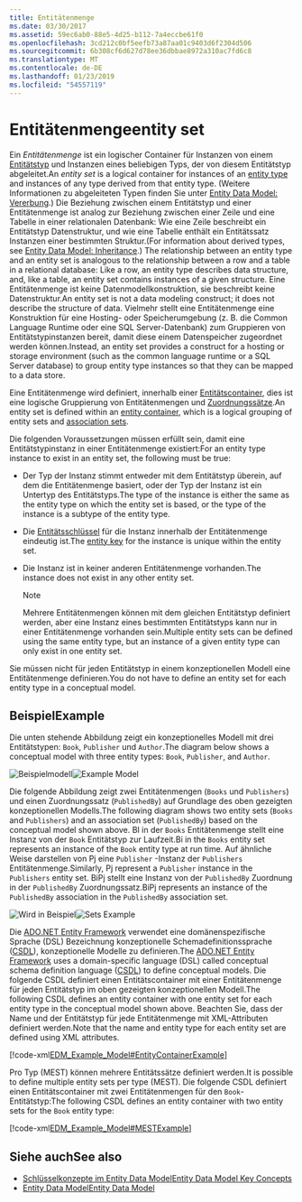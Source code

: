 ```yaml
---
title: Entitätenmenge
ms.date: 03/30/2017
ms.assetid: 59ec6ab0-88e5-4d25-b112-7a4eccbe61f0
ms.openlocfilehash: 3cd212c0bf5eefb73a87aa01c9403d6f2304d506
ms.sourcegitcommit: 6b308cf6d627d78ee36dbbae8972a310ac7fd6c8
ms.translationtype: MT
ms.contentlocale: de-DE
ms.lasthandoff: 01/23/2019
ms.locfileid: "54557119"
---
```

# <a name="entity-set"></a><span data-ttu-id="6baad-102">Entitätenmenge</span><span class="sxs-lookup"><span data-stu-id="6baad-102">entity set</span></span>
<span data-ttu-id="6baad-103">Ein *Entitätenmenge* ist ein logischer Container für Instanzen von einem [Entitätstyp](../../../../docs/framework/data/adonet/entity-type.md) und Instanzen eines beliebigen Typs, der von diesem Entitätstyp abgeleitet.</span><span class="sxs-lookup"><span data-stu-id="6baad-103">An *entity set* is a logical container for instances of an [entity type](../../../../docs/framework/data/adonet/entity-type.md) and instances of any type derived from that entity type.</span></span> <span data-ttu-id="6baad-104">(Weitere Informationen zu abgeleiteten Typen finden Sie unter [Entity Data Model: Vererbung](../../../../docs/framework/data/adonet/entity-data-model-inheritance.md).) Die Beziehung zwischen einem Entitätstyp und einer Entitätenmenge ist analog zur Beziehung zwischen einer Zeile und eine Tabelle in einer relationalen Datenbank: Wie eine Zeile beschreibt ein Entitätstyp Datenstruktur, und wie eine Tabelle enthält ein Entitätssatz Instanzen einer bestimmten Struktur.</span><span class="sxs-lookup"><span data-stu-id="6baad-104">(For information about derived types, see [Entity Data Model: Inheritance](../../../../docs/framework/data/adonet/entity-data-model-inheritance.md).) The relationship between an entity type and an entity set is analogous to the relationship between a row and a table in a relational database: Like a row, an entity type describes data structure, and, like a table, an entity set contains instances of a given structure.</span></span> <span data-ttu-id="6baad-105">Eine Entitätenmenge ist keine Datenmodellkonstruktion, sie beschreibt keine Datenstruktur.</span><span class="sxs-lookup"><span data-stu-id="6baad-105">An entity set is not a data modeling construct; it does not describe the structure of data.</span></span> <span data-ttu-id="6baad-106">Vielmehr stellt eine Entitätenmenge eine Konstruktion für eine Hosting- oder Speicherumgebung (z. B. die Common Language Runtime oder eine SQL Server-Datenbank) zum Gruppieren von Entitätstypinstanzen bereit, damit diese einem Datenspeicher zugeordnet werden können.</span><span class="sxs-lookup"><span data-stu-id="6baad-106">Instead, an entity set provides a construct for a hosting or storage environment (such as the common language runtime or a SQL Server database) to group entity type instances so that they can be mapped to a data store.</span></span>  
  
 <span data-ttu-id="6baad-107">Eine Entitätenmenge wird definiert, innerhalb einer [Entitätscontainer](../../../../docs/framework/data/adonet/entity-container.md), dies ist eine logische Gruppierung von Entitätenmengen und [Zuordnungssätze](../../../../docs/framework/data/adonet/association-set.md).</span><span class="sxs-lookup"><span data-stu-id="6baad-107">An entity set is defined within an [entity container](../../../../docs/framework/data/adonet/entity-container.md), which is a logical grouping of entity sets and [association sets](../../../../docs/framework/data/adonet/association-set.md).</span></span>  
  
 <span data-ttu-id="6baad-108">Die folgenden Voraussetzungen müssen erfüllt sein, damit eine Entitätstypinstanz in einer Entitätenmenge existiert:</span><span class="sxs-lookup"><span data-stu-id="6baad-108">For an entity type instance to exist in an entity set, the following must be true:</span></span>  
  
-   <span data-ttu-id="6baad-109">Der Typ der Instanz stimmt entweder mit dem Entitätstyp überein, auf dem die Entitätenmenge basiert, oder der Typ der Instanz ist ein Untertyp des Entitätstyps.</span><span class="sxs-lookup"><span data-stu-id="6baad-109">The type of the instance is either the same as the entity type on which the entity set is based, or the type of the instance is a subtype of the entity type.</span></span>  
  
-   <span data-ttu-id="6baad-110">Die [Entitätsschlüssel](../../../../docs/framework/data/adonet/entity-key.md) für die Instanz innerhalb der Entitätenmenge eindeutig ist.</span><span class="sxs-lookup"><span data-stu-id="6baad-110">The [entity key](../../../../docs/framework/data/adonet/entity-key.md) for the instance is unique within the entity set.</span></span>  
  
-   <span data-ttu-id="6baad-111">Die Instanz ist in keiner anderen Entitätenmenge vorhanden.</span><span class="sxs-lookup"><span data-stu-id="6baad-111">The instance does not exist in any other entity set.</span></span>  
  
    > [!NOTE]
    >  <span data-ttu-id="6baad-112">Mehrere Entitätenmengen können mit dem gleichen Entitätstyp definiert werden, aber eine Instanz eines bestimmten Entitätstyps kann nur in einer Entitätenmenge vorhanden sein.</span><span class="sxs-lookup"><span data-stu-id="6baad-112">Multiple entity sets can be defined using the same entity type, but an instance of a given entity type can only exist in one entity set.</span></span>  
  
 <span data-ttu-id="6baad-113">Sie müssen nicht für jeden Entitätstyp in einem konzeptionellen Modell eine Entitätenmenge definieren.</span><span class="sxs-lookup"><span data-stu-id="6baad-113">You do not have to define an entity set for each entity type in a conceptual model.</span></span>  
  
## <a name="example"></a><span data-ttu-id="6baad-114">Beispiel</span><span class="sxs-lookup"><span data-stu-id="6baad-114">Example</span></span>  
 <span data-ttu-id="6baad-115">Die unten stehende Abbildung zeigt ein konzeptionelles Modell mit drei Entitätstypen: `Book`, `Publisher` und `Author`.</span><span class="sxs-lookup"><span data-stu-id="6baad-115">The diagram below shows a conceptual model with three entity types: `Book`, `Publisher`, and `Author`.</span></span>  
  
 <span data-ttu-id="6baad-116">![Beispielmodell](../../../../docs/framework/data/adonet/media/examplemodel.gif "ExampleModel")</span><span class="sxs-lookup"><span data-stu-id="6baad-116">![Example Model](../../../../docs/framework/data/adonet/media/examplemodel.gif "ExampleModel")</span></span>  
  
 <span data-ttu-id="6baad-117">Die folgende Abbildung zeigt zwei Entitätenmengen (`Books` und `Publishers`) und einen Zuordnungssatz (`PublishedBy`) auf Grundlage des oben gezeigten konzeptionellen Modells.</span><span class="sxs-lookup"><span data-stu-id="6baad-117">The following diagram shows two entity sets (`Books` and `Publishers`) and an association set (`PublishedBy`) based on the conceptual model shown above.</span></span> <span data-ttu-id="6baad-118">BI in der `Books` Entitätenmenge stellt eine Instanz von der `Book` Entitätstyp zur Laufzeit.</span><span class="sxs-lookup"><span data-stu-id="6baad-118">Bi in the `Books` entity set represents an instance of the `Book` entity type at run time.</span></span> <span data-ttu-id="6baad-119">Auf ähnliche Weise darstellen von Pj eine `Publisher` -Instanz der `Publishers` Entitätenmenge.</span><span class="sxs-lookup"><span data-stu-id="6baad-119">Similarly, Pj represent a `Publisher` instance in the `Publishers` entity set.</span></span> <span data-ttu-id="6baad-120">BiPj stellt eine Instanz von der `PublishedBy` Zuordnung in der `PublishedBy` Zuordnungssatz.</span><span class="sxs-lookup"><span data-stu-id="6baad-120">BiPj represents an instance of the `PublishedBy` association in the `PublishedBy` association set.</span></span>  
  
 <span data-ttu-id="6baad-121">![Wird in Beispiel](../../../../docs/framework/data/adonet/media/setsexample.gif "SetsExample")</span><span class="sxs-lookup"><span data-stu-id="6baad-121">![Sets Example](../../../../docs/framework/data/adonet/media/setsexample.gif "SetsExample")</span></span>  
  
 <span data-ttu-id="6baad-122">Die [ADO.NET Entity Framework](../../../../docs/framework/data/adonet/ef/index.md) verwendet eine domänenspezifische Sprache (DSL) Bezeichnung konzeptionelle Schemadefinitionssprache ([CSDL](../../../../docs/framework/data/adonet/ef/language-reference/csdl-specification.md)), konzeptionelle Modelle zu definieren.</span><span class="sxs-lookup"><span data-stu-id="6baad-122">The [ADO.NET Entity Framework](../../../../docs/framework/data/adonet/ef/index.md) uses a domain-specific language (DSL) called conceptual schema definition language ([CSDL](../../../../docs/framework/data/adonet/ef/language-reference/csdl-specification.md)) to define conceptual models.</span></span> <span data-ttu-id="6baad-123">Die folgende CSDL definiert einen Entitätscontainer mit einer Entitätenmenge für jeden Entitätstyp im oben gezeigten konzeptionellen Modell.</span><span class="sxs-lookup"><span data-stu-id="6baad-123">The following CSDL defines an entity container with one entity set for each entity type in the conceptual model shown above.</span></span> <span data-ttu-id="6baad-124">Beachten Sie, dass der Name und der Entitätstyp für jede Entitätenmenge mit XML-Attributen definiert werden.</span><span class="sxs-lookup"><span data-stu-id="6baad-124">Note that the name and entity type for each entity set are defined using XML attributes.</span></span>  
  
 [!code-xml[EDM_Example_Model#EntityContainerExample](../../../../samples/snippets/xml/VS_Snippets_Data/edm_example_model/xml/books.edmx#entitycontainerexample)]  
  
 <span data-ttu-id="6baad-125">Pro Typ (MEST) können mehrere Entitätssätze definiert werden.</span><span class="sxs-lookup"><span data-stu-id="6baad-125">It is possible to define multiple entity sets per type (MEST).</span></span> <span data-ttu-id="6baad-126">Die folgende CSDL definiert einen Entitätscontainer mit zwei Entitätenmengen für den `Book`-Entitätstyp:</span><span class="sxs-lookup"><span data-stu-id="6baad-126">The following CSDL defines an entity container with two entity sets for the `Book` entity type:</span></span>  
  
 [!code-xml[EDM_Example_Model#MESTExample](../../../../samples/snippets/xml/VS_Snippets_Data/edm_example_model/xml/books2.edmx#mestexample)]  
  
## <a name="see-also"></a><span data-ttu-id="6baad-127">Siehe auch</span><span class="sxs-lookup"><span data-stu-id="6baad-127">See also</span></span>
- [<span data-ttu-id="6baad-128">Schlüsselkonzepte im Entity Data Model</span><span class="sxs-lookup"><span data-stu-id="6baad-128">Entity Data Model Key Concepts</span></span>](../../../../docs/framework/data/adonet/entity-data-model-key-concepts.md)
- [<span data-ttu-id="6baad-129">Entity Data Model</span><span class="sxs-lookup"><span data-stu-id="6baad-129">Entity Data Model</span></span>](../../../../docs/framework/data/adonet/entity-data-model.md)
